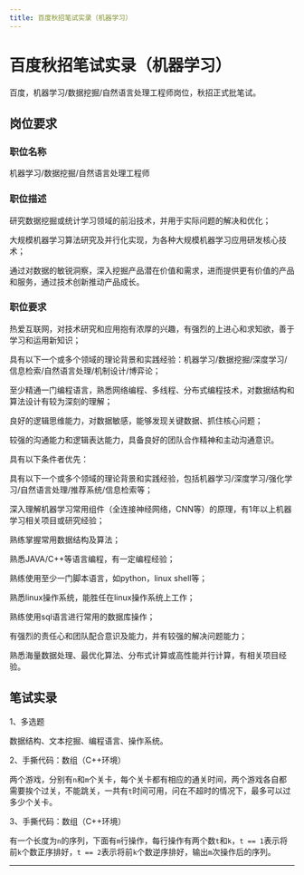```yaml
---
title: 百度秋招笔试实录（机器学习）
---
```


# 百度秋招笔试实录（机器学习）

<script type="text/javascript" src="/include/head.js"></script>

百度，机器学习/数据挖掘/自然语言处理工程师岗位，秋招正式批笔试。

## 岗位要求

### 职位名称

机器学习/数据挖掘/自然语言处理工程师

### 职位描述

研究数据挖掘或统计学习领域的前沿技术，并用于实际问题的解决和优化；

大规模机器学习算法研究及并行化实现，为各种大规模机器学习应用研发核心技术；

通过对数据的敏锐洞察，深入挖掘产品潜在价值和需求，进而提供更有价值的产品和服务，通过技术创新推动产品成长。

### 职位要求

热爱互联网，对技术研究和应用抱有浓厚的兴趣，有强烈的上进心和求知欲，善于学习和运用新知识；

具有以下一个或多个领域的理论背景和实践经验：机器学习/数据挖掘/深度学习/信息检索/自然语言处理/机制设计/博弈论；

至少精通一门编程语言，熟悉网络编程、多线程、分布式编程技术，对数据结构和算法设计有较为深刻的理解；

良好的逻辑思维能力，对数据敏感，能够发现关键数据、抓住核心问题；

较强的沟通能力和逻辑表达能力，具备良好的团队合作精神和主动沟通意识。

具有以下条件者优先：

具有以下一个或多个领域的理论背景和实践经验，包括机器学习/深度学习/强化学习/自然语言处理/推荐系统/信息检索等；

深入理解机器学习常用组件（全连接神经网络，CNN等）的原理，有1年以上机器学习相关项目或研究经验；

熟练掌握常用数据结构及算法；

熟悉JAVA/C++等语言编程，有一定编程经验；

熟练使用至少一门脚本语言，如python，linux shell等；

熟悉linux操作系统，能胜任在linux操作系统上工作；

熟练使用sql语言进行常用的数据库操作；

有强烈的责任心和团队配合意识及能力，并有较强的解决问题能力；

熟悉海量数据处理、最优化算法、分布式计算或高性能并行计算，有相关项目经验。

## 笔试实录

1、多选题

数据结构、文本挖掘、编程语言、操作系统。

2、手撕代码：数组（C++环境）

两个游戏，分别有`n`和`m`个关卡，每个关卡都有相应的通关时间，两个游戏各自都需要挨个过关，不能跳关，一共有`t`时间可用，问在不超时的情况下，最多可以过多少个关卡。

3、手撕代码：数组（C++环境）

有一个长度为`n`的序列，下面有`m`行操作，每行操作有两个数`t`和`k`，`t == 1`表示将前`k`个数正序排好，`t == 2`表示将前`k`个数逆序排好，输出`m`次操作后的序列。

---

<script type="text/javascript" src="/include/tail.js"></script>

